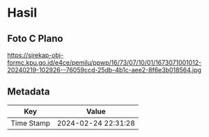 # Hasil

## Foto C Plano

https://sirekap-obj-formc.kpu.go.id/e4ce/pemilu/ppwp/16/73/07/10/01/1673071001012-20240219-102926--76059ccd-25db-4b1c-aee2-8f6e3b018564.jpg


## Metadata

| Key        | Value               |
| ---------- | ------------------- |
| Time Stamp | 2024-02-24 22:31:28 |



